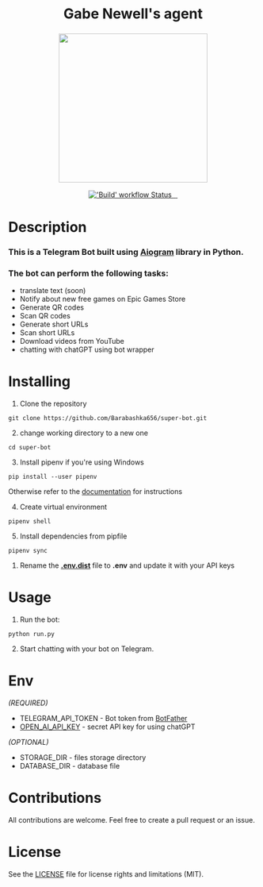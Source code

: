 <h1 align="center">
  Gabe Newell's agent
</h1>

<h3 align="center">
  <img height="300px" src="bot/data/images/bot_logo.jpg">
</h3>

<p align="center">
  <a title="Python version" href="https://www.python.org/downloads/release/python-3100">
    <img alt="'Build' workflow Status" src="https://img.shields.io/github/pipenv/locked/python-version/barabashka656/super-bot?color=%231E90FF&style=for-the-badge">
  </a>
  <a title="aiogram version" href="https://github.com/aiogram/aiogram#aiogram">
   <img alt= ""src="https://img.shields.io/github/pipenv/locked/dependency-version/barabashka656/super-bot/aiogram?color=%23008000&style=for-the-badge">
  </a>
  <a title="telegram bot" href="https://t.me/MaksimNeBot">
   <img alt= ""src="https://img.shields.io/badge/telegram-%40MaksimNeBot-blue?style=for-the-badge">
  </a>
  <a title="license" href="https://github.com/Barabashka656/super-bot/blob/main/LICENSE">
  <img alt="" src="https://img.shields.io/github/license/Barabashka656/super-bot?color=%239ACD32&style=for-the-badge">
  </a>
</p>

# Description

### This is a Telegram Bot built using [Aiogram](https://github.com/aiogram/aiogram#aiogram) library in Python. 
### The bot can perform the following tasks:

- translate text (soon)
- Notify about new free games on Epic Games Store
- Generate QR codes
- Scan QR codes
- Generate short URLs
- Scan short URLs
- Download videos from YouTube
- chatting with chatGPT using bot wrapper


# Installing
1. Clone the repository
```shell
git clone https://github.com/Barabashka656/super-bot.git
```
2. change working directory to a new one
```shell
cd super-bot
```

3. Install pipenv
if you're using Windows
```shell
pip install --user pipenv
```
Otherwise refer to the [documentation](https://github.com/pypa/pipenv#installation)
for instructions

4. Create virtual environment 
```shell
pipenv shell
```
5. Install dependencies from pipfile
```shell
pipenv sync
```
1. Rename the **[.env.dist](.env.dist)** file to **.env** and update it with your API keys

# Usage
1. Run the bot:
```shell
python run.py
```
2. Start chatting with your bot on Telegram.

# Env
*(REQUIRED)*

- TELEGRAM_API_TOKEN - Bot token from [BotFather](https://telegram.me/BotFather)
- [OPEN_AI_API_KEY](https://platform.openai.com/account/api-keys) - 
secret API key for using chatGPT 
   
*(OPTIONAL)*

- STORAGE_DIR - files storage directory
- DATABASE_DIR - database file

# Contributions
All contributions are welcome. Feel free to create a pull request or an issue.

# License
See the [LICENSE](LICENSE) file for license rights and limitations (MIT).
